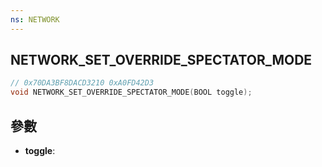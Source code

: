 ```yaml
---
ns: NETWORK
---
```

## NETWORK_SET_OVERRIDE_SPECTATOR_MODE

```c
// 0x70DA3BF8DACD3210 0xA0FD42D3
void NETWORK_SET_OVERRIDE_SPECTATOR_MODE(BOOL toggle);
```


## 參數
* **toggle**: 

